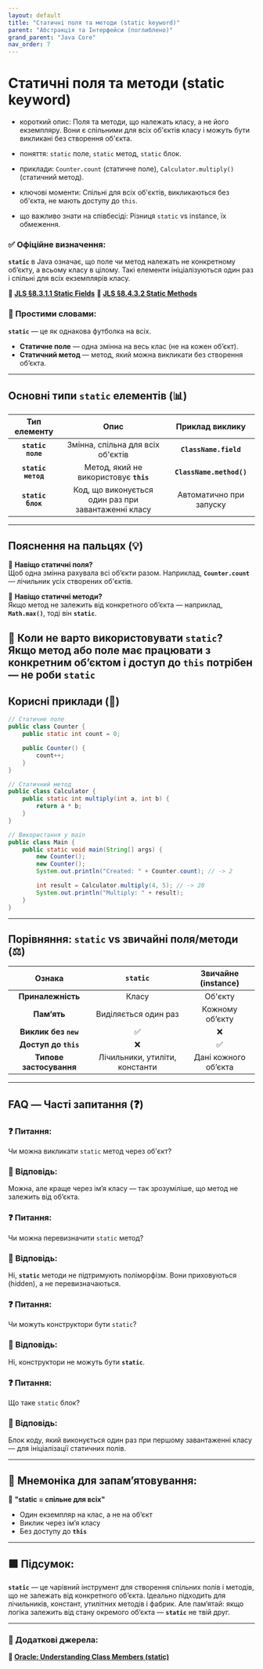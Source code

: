 ```yaml
---
layout: default
title: "Статичні поля та методи (static keyword)"
parent: "Абстракція та Інтерфейси (поглиблено)"
grand_parent: "Java Core"
nav_order: 7
---
```


# Статичні поля та методи (static keyword)

* короткий опис: Поля та методи, що належать класу, а не його екземпляру. Вони є спільними для всіх об'єктів класу і можуть бути викликані без створення об'єкта.

* поняття: `static` поле, `static` метод, `static` блок.

* приклади: `Counter.count` (статичне поле), `Calculator.multiply()` (статичний метод).

* ключові моменти: Спільні для всіх об'єктів, викликаються без об'єкта, не мають доступу до `this`.

* що важливо знати на співбесіді: Різниця `static` vs instance, їх обмеження.

### **✅ Офіційне визначення:**

**`static`** в Java означає, що поле чи метод належать не конкретному об’єкту, а всьому класу в цілому. Такі елементи ініціалізуються один раз і спільні для всіх екземплярів класу.

**🔗 [JLS §8.3.1.1 Static Fields](https://docs.oracle.com/javase/specs/jls/se17/html/jls-8.html#jls-8.3.1.1)**
**🔗 [JLS §8.4.3.2 Static Methods](https://docs.oracle.com/javase/specs/jls/se17/html/jls-8.html#jls-8.4.3.2)**

### **🧠 Простими словами:**

**`static`** — це як однакова футболка на всіх.

* **Статичне поле** — одна змінна на весь клас (не на кожен об’єкт).
* **Статичний метод** — метод, який можна викликати без створення об’єкта.

---

## **Основні типи `static` елементів (📊)**

| Тип елементу | Опис | Приклад виклику |
| :---: | :---: | :---: |
| **`static поле`** | Змінна, спільна для всіх об'єктів | **`ClassName.field`** |
| **`static метод`** | Метод, який не використовує **`this`** | **`ClassName.method()`** |
| **`static блок`** | Код, що виконується один раз при завантаженні класу | Автоматично при запуску |

---

## **Пояснення на пальцях (💡)**

🔸 **Навіщо статичні поля?**  
Щоб одна змінна рахувала всі об’єкти разом. Наприклад, **`Counter.count`** — лічильник усіх створених об'єктів.

🔸 **Навіщо статичні методи?**  
Якщо метод не залежить від конкретного об’єкта — наприклад, **`Math.max()`**, тоді він **`static`**.

🔸 **Коли не варто використовувати `static`?**  
Якщо метод або поле має працювати з конкретним об’єктом і доступ до **`this`** потрібен — не роби **`static`**
---

## **Корисні приклади (🧪)**

```java
// Статичне поле
public class Counter {
    public static int count = 0;

    public Counter() {
        count++;
    }
}
```

```java
// Статичний метод
public class Calculator {
    public static int multiply(int a, int b) {
        return a * b;
    }
}
```

```java
// Використання у main
public class Main {
    public static void main(String[] args) {
        new Counter();
        new Counter();
        System.out.println("Created: " + Counter.count); // -> 2

        int result = Calculator.multiply(4, 5); // -> 20
        System.out.println("Multiply: " + result);
    }
}
```

---

## **Порівняння: `static` vs звичайні поля/методи (⚖️)**

| Ознака | `static` | Звичайне (instance) |
| :---: | :---: | :---: |
| **Приналежність** | Класу | Об'єкту |
| **Пам’ять** | Виділяється один раз | Кожному об’єкту |
| **Виклик без `new`** | ✅ | ❌ |
| **Доступ до `this`** | ❌ | ✅ |
| **Типове застосування** | Лічильники, утиліти, константи | Дані кожного об’єкта |

---

## **FAQ — Часті запитання (❓)**

### **❓ Питання:**

Чи можна викликати `static` метод через об'єкт?

### **💬 Відповідь:**

 Можна, але краще через ім’я класу — так зрозуміліше, що метод не залежить від об’єкта.

### **❓ Питання:**

Чи можна перевизначити `static` метод?

### **💬 Відповідь:**

 Ні, **`static`** методи не підтримують поліморфізм. Вони приховуються (hidden), а не перевизначаються.

### **❓ Питання:**

Чи можуть конструктори бути `static`?

### **💬 Відповідь:**

 Ні, конструктори не можуть бути **`static`**.

### **❓ Питання:**

Що таке `static` блок?

### **💬 Відповідь:**

 Блок коду, який виконується один раз при першому завантаженні класу — для ініціалізації статичних полів.

---

## **🧠 Мнемоніка для запам’ятовування:**

📌 **"static \= спільне для всіх"**

* Один екземпляр на клас, а не на об’єкт
* Виклик через ім’я класу
* Без доступу до **`this`**

---

## **🟩 Підсумок:**

**`static`** — це чарівний інструмент для створення спільних полів і методів, що не залежать від конкретного об’єкта. Ідеально підходить для лічильників, констант, утилітних методів і фабрик. Але пам’ятай: якщо логіка залежить від стану окремого об’єкта — **`static`** не твій друг.

---

### **🔗 Додаткові джерела:**

**🔗 [Oracle: Understanding Class Members (static)](https://docs.oracle.com/javase/tutorial/java/javaOO/classvars.html)**
